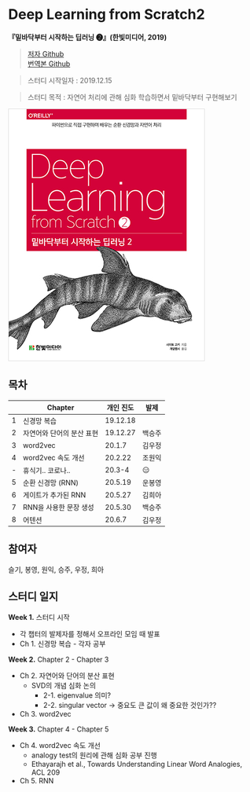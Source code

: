 # Deep Learning from Scratch2
**『밑바닥부터 시작하는 딥러닝 ❷』(한빛미디어, 2019)**

> [저자 Github](https://github.com/oreilly-japan/deep-learning-from-scratch-2)   
> [번역본 Github](https://github.com/WegraLee/deep-learning-from-scratch-2)

> 스터디 시작일자 : 2019.12.15

> 스터디 목적 : 자연어 처리에 관해 심화 학습하면서 밑바닥부터 구현해보기

![cover](imgs/Bookcover.png)

## 목차

|   | Chapter                   | 개인 진도   | 발제 |
|---|---------------------------|----------|-------|
| 1 | 신경망 복습                  | 19.12.18 |       |
| 2 | 자연어와 단어의 분산 표현       | 19.12.27 |  백승주  |
| 3 | word2vec                  | 20.1.7   | 김우정  |
| 4 | word2vec 속도 개선          | 20.2.22  |  조원익  |
| - | 휴식기.. 코로나..             |20.3-4     |  😑   |
| 5 | 순환 신경망 (RNN)            | 20.5.19  |  운봉영  |
| 6 | 게이트가 추가된 RNN           | 20.5.27  | 김희아   |
| 7 | RNN을 사용한 문장 생성        | 20.5.30  |  백승주  |
| 8 | 어텐션                     | 20.6.7   |  김우정  |

## 참여자
슬기, 봉영, 원익, 승주, 우정, 희아

## 스터디 일지
**Week 1.** 스터디 시작 
- 각 챕터의 발제자를 정해서 오프라인 모임 때 발표 
- Ch 1. 신경망 복습 - 각자 공부 
   
**Week 2.** Chapter 2 - Chapter 3
- Ch 2. 자연어와 단어의 분산 표현
    - SVD의 개념 심화 논의 
        - 2-1. eigenvalue 의미?
        - 2-2. singular vector -> 중요도 큰 값이 왜 중요한 것인가??
- Ch 3. word2vec

**Week 3.** Chapter 4 - Chapter 5 
- Ch 4. word2vec 속도 개선
    - analogy test의 원리에 관해 심화 공부 진행
    - Ethayarajh et al., Towards Understanding Linear Word Analogies, ACL 209
- Ch 5. RNN


